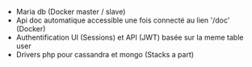 - Maria db (Docker master  / slave)
- Api doc automatique accessible une fois connecté au lien '/doc' (Docker)
- Authentification UI (Sessions) et API (JWT) basée sur la meme table user
- Drivers php pour cassandra et mongo (Stacks a part)
